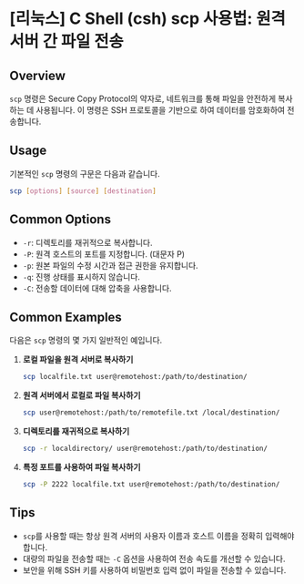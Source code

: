 # [리눅스] C Shell (csh) scp 사용법: 원격 서버 간 파일 전송

## Overview
`scp` 명령은 Secure Copy Protocol의 약자로, 네트워크를 통해 파일을 안전하게 복사하는 데 사용됩니다. 이 명령은 SSH 프로토콜을 기반으로 하여 데이터를 암호화하여 전송합니다.

## Usage
기본적인 `scp` 명령의 구문은 다음과 같습니다.

```bash
scp [options] [source] [destination]
```

## Common Options
- `-r`: 디렉토리를 재귀적으로 복사합니다.
- `-P`: 원격 호스트의 포트를 지정합니다. (대문자 P)
- `-p`: 원본 파일의 수정 시간과 접근 권한을 유지합니다.
- `-q`: 진행 상태를 표시하지 않습니다.
- `-C`: 전송할 데이터에 대해 압축을 사용합니다.

## Common Examples
다음은 `scp` 명령의 몇 가지 일반적인 예입니다.

1. **로컬 파일을 원격 서버로 복사하기**
   ```bash
   scp localfile.txt user@remotehost:/path/to/destination/
   ```

2. **원격 서버에서 로컬로 파일 복사하기**
   ```bash
   scp user@remotehost:/path/to/remotefile.txt /local/destination/
   ```

3. **디렉토리를 재귀적으로 복사하기**
   ```bash
   scp -r localdirectory/ user@remotehost:/path/to/destination/
   ```

4. **특정 포트를 사용하여 파일 복사하기**
   ```bash
   scp -P 2222 localfile.txt user@remotehost:/path/to/destination/
   ```

## Tips
- `scp`를 사용할 때는 항상 원격 서버의 사용자 이름과 호스트 이름을 정확히 입력해야 합니다.
- 대량의 파일을 전송할 때는 `-C` 옵션을 사용하여 전송 속도를 개선할 수 있습니다.
- 보안을 위해 SSH 키를 사용하여 비밀번호 입력 없이 파일을 전송할 수 있습니다.